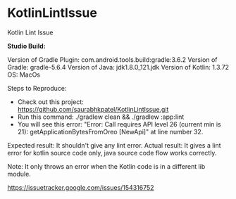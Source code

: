 # KotlinLintIssue
Kotlin Lint Issue

**Studio Build:**

Version of Gradle Plugin: com.android.tools.build:gradle:3.6.2
Version of Gradle: gradle-5.6.4
Version of Java: jdk1.8.0_121.jdk
Version of Kotlin: 1.3.72
OS: MacOs

Steps to Reproduce:

- Check out this project: https://github.com/saurabhkpatel/KotlinLintIssue.git
- Run this command: ./gradlew clean && ./gradlew :app:lint
- You will see this error: "Error: Call requires API level 26 (current min is 21): getApplicationBytesFromOreo [NewApi]" at line number 32.

Expected result: It shouldn't give any lint error. Actual result: It gives a lint error for kotlin source code only, java source code flow works correctly.

Note: It only throws an error when the Kotlin code is in a different lib module.

https://issuetracker.google.com/issues/154316752
